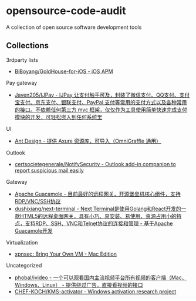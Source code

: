 # opensource-code-audit

A collection of open source software development tools

## Collections

3rdparty lists

* [BiBoyang/GoldHouse-for-iOS - iOS APM](https://github.com/BiBoyang/GoldHouse-for-iOS)

Pay gateway

* [Javen205/IJPay - IJPay 让支付触手可及，封装了微信支付、QQ支付、支付宝支付、京东支付、银联支付、PayPal 支付等常用的支付方式以及各种常用的接口。不依赖任何第三方 mvc 框架，仅仅作为工具使用简单快速完成支付模块的开发，可轻松嵌入到任何系统里](https://github.com/Javen205/IJPay)

UI

* [Ant Design - 提供 Axure 资源库，可导入（OmniGraffle 通用）](https://ant.design/)

Outlook

* [certsocietegenerale/NotifySecurity - Outlook add-in companion to report suspicious mail easily](https://github.com/certsocietegenerale/NotifySecurity)

Gateway

* [Apache Guacamole - 目前最好的远程网关，开源堡垒机核心组件，支持RDP/VNC/SSH协议](https://guacamole.apache.org/)
* [dushixiang/next-terminal - Next Terminal是使用Golang和React开发的一款HTML5的远程桌面网关，具有小巧、易安装、易使用、资源占用小的特点，支持RDP、SSH、VNC和Telnet协议的连接和管理 - 基于Apache Guacamole开发](https://github.com/dushixiang/next-terminal)

Virtualization

* [xpnsec: Bring Your Own VM - Mac Edition](https://blog.xpnsec.com/bring-your-own-vm-mac-edition/)

Uncategorized

* [phobal/ivideo - 一个可以观看国内主流视频平台所有视频的客户端（Mac、Windows、Linux） - 提供绕过广告，直接看视频的接口](https://github.com/phobal/ivideo)
* [CHEF-KOCH/KMS-activator - Windows activation research project](https://github.com/CHEF-KOCH/KMS-activator)
